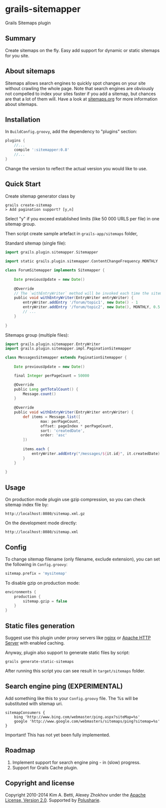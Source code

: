 grails-sitemapper
=================

Grails Sitemaps plugin

Summary
-------
Create sitemaps on the fly. Easy add support for dynamic or static sitemaps for you site.

About sitemaps
--------------

Sitemaps allows search engines to quickly spot changes on your site without crawling the whole page. Note that search engines are obviously not compelled to index your sites faster if you add a sitemap, but chances are that a lot of them will. Have a look at [sitemaps.org](http://sitemaps.org) for more information about sitemaps. 

Installation
------------

In `BuildConfig.groovy`, add the dependency to "plugins" section:

```groovy
plugins {
    //...
    compile ':sitemapper:0.8'
    //...
}
```

Change the version to reflect the actual version you would like to use.

Quick Start
-----------

Create sitemap generator class by 
    
```
grails create-sitemap
> Add pagination support? [y,n] 
```

Select "y" if you exceed established limits (like 50 000 URLS per file) in one sitemap group.

Then script create sample artefact in `grails-app/sitemaps` folder,

Standard sitemap (single file):

```groovy
import grails.plugin.sitemapper.Sitemapper
    
import static grails.plugin.sitemapper.ContentChangeFrequency.MONTHLY

class ForumSitemapper implements Sitemapper {
        
    Date previousUpdate = new Date()
        
    @Override
    // The `withEntryWriter` method will be invoked each time the sitemap is requested.
    public void withEntryWriter(EntryWriter entryWriter) {
        entryWriter.addEntry '/forum/topic1', new Date() - 1
        entryWriter.addEntry '/forum/topic2', new Date(), MONTHLY, 0.5
        // ...
    }
	
}
```

Sitemaps group (multiple files):

```groovy
import grails.plugin.sitemapper.EntryWriter
import grails.plugin.sitemapper.impl.PaginationSitemapper

class MessagesSitemapper extends PaginationSitemapper {
        
    Date previousUpdate = new Date()

    final Integer perPageCount = 50000

    @Override
    public Long getTotalCount() {
        Message.count()
    }
        
    @Override
    public void withEntryWriter(EntryWriter entryWriter) {
        def items = Message.list([
                max: perPageCount, 
                offset: pageIndex * perPageCount, 
                sort: 'createdDate', 
                order: 'asc'
        ])
    	    
        items.each {
            entryWriter.addEntry("/messages/${it.id}", it.createdDate)
        }
    }
    	
}
```

Usage
-----

On production mode plugin use gzip compression, so you can check sitemap index file by:

    http://localhost:8080/sitemap.xml.gz

On the development mode directly:

    http://localhost:8080/sitemap.xml
    
Config
------

To change sitemap filename (only filename, exclude extension), you can set the following in `Config.groovy`:

```groovy
sitemap.prefix = 'mysitemap'
```

To disable gzip on production mode:

```groovy
environments {
    production {
        sitemap.gzip = false
    }
}
```
    
Static files generation
-----------------------

Suggest use this plugin under proxy servers like [nginx](http://nginx.org/) or [Apache HTTP Server](http://httpd.apache.org/) with enabled caching.

Anyway, plugin also support to generate static files by script:

    grails generate-static-sitemaps

After running this script you can see result in `target/sitemaps` folder.

Search engine ping (EXPERIMENTAL)
---------------------------------

Add something like this to your `Config.groovy` file. The %s will be substituted with sitemap uri. 

    sitemapConsumers {
        bing 'http://www.bing.com/webmaster/ping.aspx?siteMap=%s'
        google 'http://www.google.com/webmasters/sitemaps/ping?sitemap=%s'
    }

Important! This has not yet been fully implemented. 

Roadmap
-------

 1. Implement support for search engine ping - in (slow) progress.
 2. Support for Grails Cache plugin.

Copyright and license
---------------------

Copyright 2010-2014 Kim A. Betti, Alexey Zhokhov under the [Apache License, Version 2.0](LICENSE). Supported by [Polusharie][polusharie].

[polusharie]: http://www.polusharie.com

